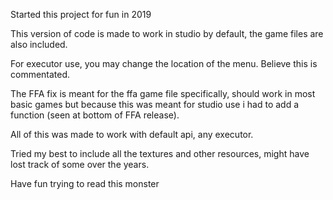 Started this project for fun in 2019

This version of code is made to work in studio by default, the game files are also included.

For executor use, you may change the location of the menu. Believe this is commentated.

The FFA fix is meant for the ffa game file specifically, should work in most basic games but because this was meant for studio use i had to add a function (seen at bottom of FFA release).

All of this was made to work with default api, any executor.

Tried my best to include all the textures and other resources, might have lost track of some over the years.

Have fun trying to read this monster
